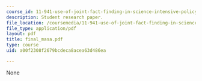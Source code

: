 ```yaml
---
course_id: 11-941-use-of-joint-fact-finding-in-science-intensive-policy-disputes-part-i-fall-2003
description: Student research paper.
file_location: /coursemedia/11-941-use-of-joint-fact-finding-in-science-intensive-policy-disputes-part-i-fall-2003/a00f2308f2679bcdeca8acea63d486ea_final_masa.pdf
file_type: application/pdf
layout: pdf
title: final_masa.pdf
type: course
uid: a00f2308f2679bcdeca8acea63d486ea

---
```

None